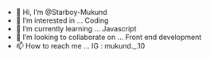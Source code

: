 - 👋 Hi, I’m @Starboy-Mukund
- 👀 I’m interested in ... Coding
- 🌱 I’m currently learning ... Javascript 
- 💞️ I’m looking to collaborate on ... Front end development
- 📫 How to reach me ... IG : mukund._.10

<!---
Starboy-Mukund/Starboy-Mukund is a ✨ special ✨ repository because its `README.md` (this file) appears on your GitHub profile.
You can click the Preview link to take a look at your changes.
--->
